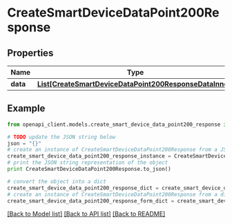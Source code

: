 # CreateSmartDeviceDataPoint200Response


## Properties
Name | Type | Description | Notes
------------ | ------------- | ------------- | -------------
**data** | [**List[CreateSmartDeviceDataPoint200ResponseDataInner]**](CreateSmartDeviceDataPoint200ResponseDataInner.md) |  | [optional] 

## Example

```python
from openapi_client.models.create_smart_device_data_point200_response import CreateSmartDeviceDataPoint200Response

# TODO update the JSON string below
json = "{}"
# create an instance of CreateSmartDeviceDataPoint200Response from a JSON string
create_smart_device_data_point200_response_instance = CreateSmartDeviceDataPoint200Response.from_json(json)
# print the JSON string representation of the object
print CreateSmartDeviceDataPoint200Response.to_json()

# convert the object into a dict
create_smart_device_data_point200_response_dict = create_smart_device_data_point200_response_instance.to_dict()
# create an instance of CreateSmartDeviceDataPoint200Response from a dict
create_smart_device_data_point200_response_form_dict = create_smart_device_data_point200_response.from_dict(create_smart_device_data_point200_response_dict)
```
[[Back to Model list]](../README.md#documentation-for-models) [[Back to API list]](../README.md#documentation-for-api-endpoints) [[Back to README]](../README.md)


